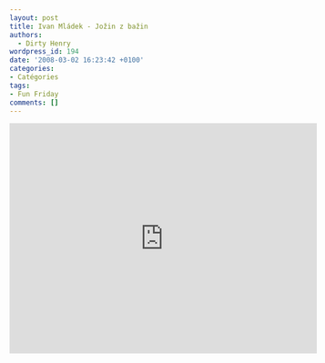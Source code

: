 ```yaml
---
layout: post
title: Ivan Mládek - Jožin z bažin
authors:
  - Dirty Henry
wordpress_id: 194
date: '2008-03-02 16:23:42 +0100'
categories:
- Catégories
tags:
- Fun Friday
comments: []
---
```

<iframe width="540" height="405" src="http://www.youtube.com/embed/S3tG1X5ewAg" frameborder="0" allowfullscreen></iframe>
